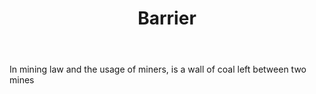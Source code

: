 ---
title: Barrier
letter: B
permalink: "/definitions/barrier.html"
body: In mining law and the usage of miners, is a wall of coal left between two mines
published_at: '2018-07-07'
layout: post
---